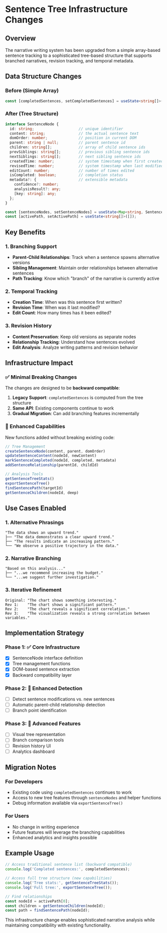 # Sentence Tree Infrastructure Changes

## Overview

The narrative writing system has been upgraded from a simple array-based sentence tracking to a sophisticated tree-based structure that supports branched narratives, revision tracking, and temporal metadata.

## Data Structure Changes

### Before (Simple Array)
```typescript
const [completedSentences, setCompletedSentences] = useState<string[]>([]);
```

### After (Tree Structure)
```typescript
interface SentenceNode {
  id: string;                    // unique identifier
  content: string;               // the actual sentence text
  domOrder: number;              // position in current DOM
  parent: string | null;         // parent sentence id
  children: string[];            // array of child sentence ids
  prevSiblings: string[];        // previous sibling sentence ids
  nextSiblings: string[];        // next sibling sentence ids
  createdTime: number;           // system timestamp when first created
  revisedTime: number;           // system timestamp when last modified
  editCount: number;             // number of times edited
  isCompleted: boolean;          // completion status
  metadata?: {                   // extensible metadata
    confidence?: number;
    analysisResult?: any;
    [key: string]: any;
  };
}

const [sentenceNodes, setSentenceNodes] = useState<Map<string, SentenceNode>>(new Map());
const [activePath, setActivePath] = useState<string[]>([]);
```

## Key Benefits

### 1. Branching Support
- **Parent-Child Relationships**: Track when a sentence spawns alternative versions
- **Sibling Management**: Maintain order relationships between alternative sentences
- **Path Tracking**: Know which "branch" of the narrative is currently active

### 2. Temporal Tracking
- **Creation Time**: When was this sentence first written?
- **Revision Time**: When was it last modified?
- **Edit Count**: How many times has it been edited?

### 3. Revision History
- **Content Preservation**: Keep old versions as separate nodes
- **Relationship Tracking**: Understand how sentences evolved
- **Edit Analysis**: Analyze writing patterns and revision behavior

## Infrastructure Impact

### ✅ Minimal Breaking Changes
The changes are designed to be **backward compatible**:

1. **Legacy Support**: `completedSentences` is computed from the tree structure
2. **Same API**: Existing components continue to work
3. **Gradual Migration**: Can add branching features incrementally

### 🔄 Enhanced Capabilities
New functions added without breaking existing code:

```typescript
// Tree Management
createSentenceNode(content, parent, domOrder)
updateSentenceContent(nodeId, newContent)
markSentenceCompleted(nodeId, completed, metadata)
addSentenceRelationship(parentId, childId)

// Analysis Tools
getSentenceTreeStats()
exportSentenceTree()
findSentencePath(targetId)
getSentenceChildren(nodeId, deep)
```

## Use Cases Enabled

### 1. Alternative Phrasings
```
"The data shows an upward trend." 
├── "The data demonstrates a clear upward trend."
├── "The results indicate an increasing pattern."
└── "We observe a positive trajectory in the data."
```

### 2. Narrative Branching
```
"Based on this analysis..."
├── "...we recommend increasing the budget."
└── "...we suggest further investigation."
```

### 3. Iterative Refinement
```
Original: "The chart shows something interesting."
Rev 1:    "The chart shows a significant pattern."
Rev 2:    "The chart reveals a significant correlation."
Rev 3:    "The visualization reveals a strong correlation between variables."
```

## Implementation Strategy

### Phase 1: ✅ Core Infrastructure
- [x] SentenceNode interface definition
- [x] Tree management functions
- [x] DOM-based sentence extraction
- [x] Backward compatibility layer

### Phase 2: 🔄 Enhanced Detection
- [ ] Detect sentence modifications vs. new sentences
- [ ] Automatic parent-child relationship detection
- [ ] Branch point identification

### Phase 3: 🔮 Advanced Features
- [ ] Visual tree representation
- [ ] Branch comparison tools
- [ ] Revision history UI
- [ ] Analytics dashboard

## Migration Notes

### For Developers
- Existing code using `completedSentences` continues to work
- Access to new tree features through `sentenceNodes` and helper functions
- Debug information available via `exportSentenceTree()`

### For Users
- No change in writing experience
- Future features will leverage the branching capabilities
- Enhanced analytics and insights possible

## Example Usage

```typescript
// Access traditional sentence list (backward compatible)
console.log('Completed sentences:', completedSentences);

// Access full tree structure (new capabilities)
console.log('Tree stats:', getSentenceTreeStats());
console.log('Full tree:', exportSentenceTree());

// Find relationships
const nodeId = activePath[0];
const children = getSentenceChildren(nodeId);
const path = findSentencePath(nodeId);
```

This infrastructure change enables sophisticated narrative analysis while maintaining compatibility with existing functionality.
